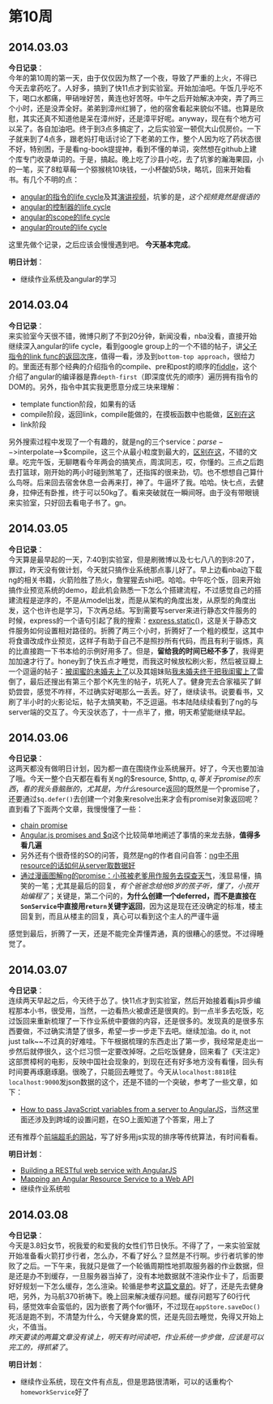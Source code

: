 第10周
======

## 2014.03.03

**今日记录**：  
今年的第10周的第一天，由于仅仅因为熬了一个夜，导致了严重的上火，不得已今天去拿药吃了。人好多，搞到了快11点才到实验室。开始加油吧。午饭几乎吃不下，喝口水都痛，甲硝唑好苦，黄连也好苦呀。中午之后开始解决冲突，弄了两三个小时，还是没弄全好。弟弟到漳州红狮了，他的宿舍看起来貌似不错。也算是欣慰，其实还真不知道他是呆在漳州好，还是漳平好呢。anyway，现在有个地方可以呆了。各自加油吧。终于到3点多搞定了，之后实验室一顿侃大山侃房价。一下子就来到了4点多，跟老妈打电话讨论了下老弟的工作，整个人因为吃了药状态很不好，特别困，于是看ng-book提提神，看到不懂的单词，突然想在github上建个库专门收录单词的。于是，搞起。晚上吃了沙县小吃，去了坑爹的瀚海果园，小的一笔，买了8粒草莓一个猕猴桃10块钱，一小杯酸奶5块，略坑，回来开始看书。有几个不明的点：

- [angular的指令的life cycle](http://slid.es/kirbarn/angularjs-directives-lifecycle)及其[演讲视频](https://www.google.com.hk/url?sa=t&rct=j&q=&esrc=s&source=web&cd=9&ved=0CHAQtwIwCA&url=http%3a%2f%2fwww%2eyoutube%2ecom%2fwatch%3fv%3dDZ0RBOkkor8&ei=kH4UU86lDYfjkgWC6IE4&usg=AFQjCNGXuTgldWfWM2tTJanMuyzbritE8A&sig2=RWFCDbLq9wS3HFjLcdzVmw)，坑爹的是，*这个视频竟然是俄语的*
- [angular的控制器的life cycle](http://stackoverflow.com/questions/16094940/what-is-the-lifecycle-of-an-angularjs-controller)
- [angular的scope的life cycle](http://onehungrymind.com/notes-on-angularjs-scope-life-cycle/)
- [angular的route的life cycle](http://www.thinkster.io/angularjs/0WbrOy5nIE/angularjs-route-life-cycle)

这里先做个记录，之后应该会慢慢遇到吧。 
**今天基本完成**。

**明日计划**：  
- 继续作业系统及angular的学习

## 2014.03.04

**今日记录**：  
来实验室今天很不错，微博只刷了不到20分钟，新闻没看，nba没看，直接开始继续深入angular的life cycle，看到google group上的一个不错的帖子，讲[父子指令的link func的返回次序](https://groups.google.com/forum/#!topic/angular/b-hQg0q0P7I)，值得一看，涉及到`bottom-top approach`，很给力的。里面还有那个经典的介绍指令的compile、pre和post的顺序的[fiddle](http://jsfiddle.net/vojtajina/8yzbZ/)，这个介绍了angular的编译器是靠`depth-first`（即深度优先的顺序）遍历拥有指令的DOM的。另外，指令中其实我更愿意分成三块来理解：

- template function阶段，如果有的话
- compile阶段，返回link，compile能做的，在摸板函数中也能做，[区别在这](http://stackoverflow.com/questions/20941568/what-are-the-benefits-of-a-directive-template-function-in-angularjs)
- link阶段

另外搜索过程中发现了一个有趣的，就是ng的三个service：$parse-->$interpolate-->$compile，这三个从最小粒度到最大的，[区别在这](http://stackoverflow.com/questions/17900588/what-is-the-difference-between-the-parse-interpolate-and-compile-services)，不错的文章。吃完午饭，无聊瞎看今年两会的搞笑点，周滨同志，哎，你懂的。三点之后跑去打篮球，刚开始的两小时碰到煞笔了，还指挥的很来劲，切。也不想想自己算什么鸟呀。后来回去宿舍休息一会再来打，神了。牛逼坏了我。哈哈。快七点，去健身，拉伸还有卧推，终于可以50kg了。看来突破就在一瞬间呀。由于没有带眼镜来实验室，只好回去看电子书了。gn。

## 2014.03.05

**今日记录**：  
今天算是最早起的一天，7:40到实验室，但是刷微博以及七七八八的到8:20了，罪过，昨天没有做计划，今天就只搞作业系统那点事儿好了。早上边看nba边下载ng的相关书籍，火箭险胜了热火，詹猩猩去shi吧。哈哈。中午吃个饭，回来开始搞作业预览系统的demo，趁此机会熟悉一下怎么个搭建流程，不过感觉自己的搭建流程是逆序的，不是从model出发，而是从架构的角度出发，从原型的角度出发，这个也许也是学习，下次再总结。写到需要写server来进行静态文件服务的时候，express的一个语句引起了我的搜索：[express.static()](http://stackoverflow.com/questions/10434001/static-files-with-express-js)，这是关于静态文件服务如何设置相对路径的。折腾了两三个小时，折腾好了一个粗的模型，这其中将食谱改成作业预览，这样子有助于自己不是照抄所有代码，而且有利于锻炼，真的比直接跑一下书本给的示例好用多了。但是，**留给我的时间已经不多了**，我得更加加速才行了。honey到了快五点才睡觉，而我这时候放松刷火影，然后被豆瓣上一个逗逼的帖子：[被闺蜜的未婚夫上了](http://www.douban.com/group/topic/49717384/)以及其姐妹贴[我未婚夫终于把我闺蜜上了](http://www.douban.com/group/topic/49751665/?author=1#sep)雷倒了，最后还搜出有第三个那个K先生的帖子，坑死人了。健身完去合家福买了鲜奶尝尝，感觉不咋样，不过确实好喝那么一丢丢。好了，继续读书。说要看书，又刷了半小时的火影论坛，帖子太搞笑勒，不乏逗逼。书本陆陆续续看到了ng的与server端的交互了。今天没状态了，十一点半了，撤，明天希望能继续早起。

## 2014.03.06

**今日记录**：  
这两天都没有做明日计划，因为都一直在围绕作业系统展开。好了，今天也要加油了哦。今天一整个白天都在看有关ng的$resource, $http, $q, 等关于promise的东西，看的我头昏脑胀的，尤其是，为什么$resource返回的既然是一个promise了，还要通过`$q.defer()`去创建一个对象来resolve出来才会有promise对象返回呢？直到看了下面两个文章，我慢慢懂了一些：

- [chain promise](http://stackoverflow.com/questions/18010796/return-interdependent-async-promises-in-routeprovider-resolve)
- [Angular.js promises and $q](http://javatojavascript.blogspot.com/2014/02/angularjs-promises-and-q.html)这个比较简单地阐述了事情的来龙去脉，**值得多看几遍**
- 另外还有个很奇怪的SO的问答，竟然是ng的作者自问自答：[ng中不用resource的话如何从server取数据好](http://stackoverflow.com/questions/11850025/recommended-way-of-getting-data-from-the-server)
- [通过漫画图解ng的promise：小孩被老爹用作服务去探查天气](http://andyshora.com/promises-angularjs-explained-as-cartoon.html)，浅显易懂，搞笑的一笔；尤其是最后的回复，*有个爸爸念给他8岁的孩子听，懂了，小孩开始编程了*；关键是，第二个问的，**为什么创建一个deferred，而不是直接在`SonService`中直接用`return`关键字返回**，因为这是现在还没确定的标准，楼主回复到，而且从楼主的回复，真心可以看到这个主人的严谨牛逼

感觉到最后，折腾了一天，还是不能完全弄懂弄通，真的很糟心的感觉。不过得睡觉了。

## 2014.03.07

**今日记录**：  
连续两天早起之后，今天终于怂了。快11点才到实验室，然后开始接着看js异步编程那本小书，很受用，当然，一边看热火被虐还是很爽的。到一点半多去吃饭，吃过饭回来重新梳理了一下作业系统中要做的内容，还是很多的。发现真的是很多东西要做，不过确实清楚了很多，希望一步一步走下去吧。继续加油。do it, not just talk~~不过真的好难哇。下午根据梳理的东西走出了第一步，我经常是走出一步然后就停很久，这个烂习惯一定要改掉呀。之后吃饭健身，回来看了《天注定》这部贾樟柯的电影，反映中国社会现象的，到现在还有好多地方没有看懂，回头有时间要再琢磨琢磨。很晚了，只能回去睡觉了。今天从`localhost:8818`往`localhost:9000`发json数据的这个，还是不错的一个突破，参考了一些文章，如下：

- [How to pass JavaScript variables from a server to AngularJS](http://mircozeiss.com/how-to-pass-javascript-variables-from-a-server-to-angular/)，当然这里面还涉及到跨域的设置问题，在SO上面知道了个答案，用上了

还有推荐个[前端超毛的网站](http://www.javascript100.com/)，写了好多用js实现的排序等传统算法，有时间看看。

**明日计划**：  
- [Building a RESTful web service with AngularJS](http://blog.brunoscopelliti.com/building-a-restful-web-service-with-angularjs-and-php-more-power-with-resource)
- [Mapping an Angular Resource Service to a Web API](http://odetocode.com/blogs/scott/archive/2013/02/28/mapping-an-angular-resource-service-to-a-web-api.aspx)
- 继续作业系统啦

## 2014.03.08

**今日记录**：  
今天是3.8妇女节，祝我爱的和爱我的女性们节日快乐。不得了了，一来实验室就开始准备看火箭打步行者，怎么办，不看了好么？显然是不行啊。步行者坑爹的惨败了之后。一下午来，我就只是做了一个轮循周期性地抓取服务器的作业数据，但是还是办不到缓存，一旦服务器当掉了，没有本地数据就不渲染作业卡了，后面要好好规划一下怎么缓存，怎么渲染。轮循是参考[这篇文章的](http://stackoverflow.com/questions/18416458/angularjs-ngcontroller-to-be-reloading-data-periodically)。好了，还是先去健身吧，另外，为马航370祈祷下。晚上回来解决缓存问题。缓存问题写了60行代码，感觉效率会蛮低的，因为嵌套了两个for循环，不过现在`appStore.saveDoc()`死活是跑不到，不清楚为什么，今天健身累的慌，还是先回去睡觉，免得又开始上火，不值当。  
*昨天要读的两篇文章没有读上，明天有时间读吧，作业系统一步步做，应该是可以完工的，得抓紧了*。

**明日计划**：  
- 继续作业系统，现在文件有点乱，但是思路很清晰，可以的话重构个`homeworkService`好了

